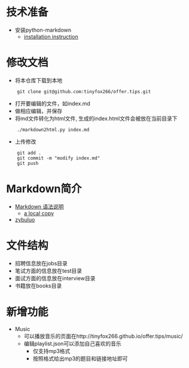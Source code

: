 # 技术准备
* 安装python-markdown
    * [installation instruction](http://pythonhosted.org/Markdown/install.html)
    
# 修改文档
* 将本仓库下载到本地
``` 
    git clone git@github.com:tinyfox266/offer.tips.git 
```
* 打开要编辑的文件，如index.md
* 做相应编辑，并保存
* 将md文件转化为html文件, 
  生成的index.html文件会被放在当前目录下
```
    ./markdown2html.py index.md
```    
* 上传修改
``` 
    git add .
    git commit -m "modify index.md"
    git push
```

# Markdown简介
* [Markdown 语法说明](http://www.appinn.com/markdown/)
    * [a local copy](http://ssg.ustcsz.edu.cn/~zzp/tech/markdown/tutorial.html)
* [zybuluo](https://www.zybuluo.com/mdeditor)

# 文件结构
* 招聘信息放在jobs目录
* 笔试方面的信息放在test目录
* 面试方面的信息放在interview目录
* 书籍放在books目录

# 新增功能
* Music
    * 可以播放音乐的页面在http://tinyfox266.github.io/offer.tips/music/
    * 编辑playlist.json可以添加自己喜欢的音乐
        * 仅支持mp3格式
        * 按照格式给出mp3的题目和链接地址即可
